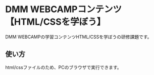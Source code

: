 # DMM WEBCAMPコンテンツ【HTML/CSSを学ぼう】  
DMM WEBCAMPの学習コンテンツHTML/CSSを学ぼうの研修課題です。  
## 使い方  
html/cssファイルのため、PCのブラウザで実行できます。  